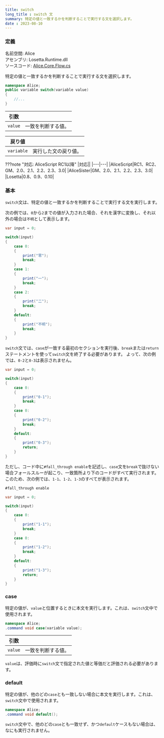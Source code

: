 ```yaml
---
title: switch
long_title : switch 文
summary: 特定の値と一致するかを判断することで実行する文を選択します。
date : 2023-08-10
---
```


### 定義
名前空間: Alice<br/>
アセンブリ: Losetta.Runtime.dll<br/>
ソースコード: [Alice.Core.Flow.cs](https://github.com/WSOFT-Project/Losetta/blob/master/Losetta.Runtime/Core/Alice.Core.Flow.cs)


特定の値と一致するかを判断することで実行する文を選択します。

```cs title="AliceScript"
namespace Alice;
public variable switch(variable value)
{
    //...
}
```

|引数| |
|-|-|
|`value`|一致を判断する値。|

|戻り値| |
|-|-|
|`variable`|実行した文の戻り値。|

???note "対応: AliceScript RC1以降"
    |対応||
    |---|---|
    |AliceScript|RC1、RC2、GM、2.0、2.1、2.2、2.3、3.0|
    |AliceSister|GM、2.0、2.1、2.2、2.3、3.0|
    |Losetta|0.8、0.9、0.10|

### 基本
`switch`文は、特定の値と一致するかを判断することで実行する文を実行します。

次の例では、`0`から`2`までの値が入力された場合、それを漢字に変換し、それ以外の場合は`不明`として表示します。

```cs title="AliceScript"
var input = 0;

switch(input)
{
    case 0:
    {
        print("零");
        break;
    }
    case 1:
    {
        print("一");
        break;
    }
    case 2:
    {
        print("二");
        break;
    }
    default:
    {
        print("不明");
        break;
    }
}
```

`switch`文では、`case`が一致する最初のセクションを実行後、`break`または`return`ステートメントを使って`switch`文を終了する必要があります。
よって、次の例では、`0-2`と`0-3`は表示されません。

```cs title="AliceScript"
var input = 0;

switch(input)
{
    case 0:
    {
        print("0-1");
        break;
    }
    case 0:
    {
        print("0-2");
        break;
    }
    default:
    {
        print("0-3");
        return;
    }
}
```

ただし、コード中に`#fall_through enable`を記述し、`case`文を`break`で抜けない場合フォールスルーが起こり、一致箇所より下のコードがすべて実行されます。このため、次の例では、`1-1`、`1-2`、`1-3`のすべてが表示されます。

```cs title="AliceScript"
#fall_through enable

var input = 0;

switch(input)
{
    case 0:
    {
        print("1-1");
        break;
    }
    case 0:
    {
        print("1-2");
        break;
    }
    default:
    {
        print("1-3");
        return;
    }
}
```
### case

特定の値が、`value`と位置するときに本文を実行します。これは、`switch`文中で使用されます。

```cs title="AliceScript"
namespace Alice;
.command void case(variable value);
```

|引数| |
|-|-|
|`value`|一致を判断する値。|

`value`は、評価時に`switch`文で指定された値と等価だと評価される必要があります。

### default
特定の値が、他のどの`case`とも一致しない場合に本文を実行します。これは、`switch`文中で使用されます。

```cs title="AliceScript"
namespace Alice;
.command void default();
```

`switch`文中で、他のどの`case`とも一致せず、かつ`default`ケースもない場合は、なにも実行されません。